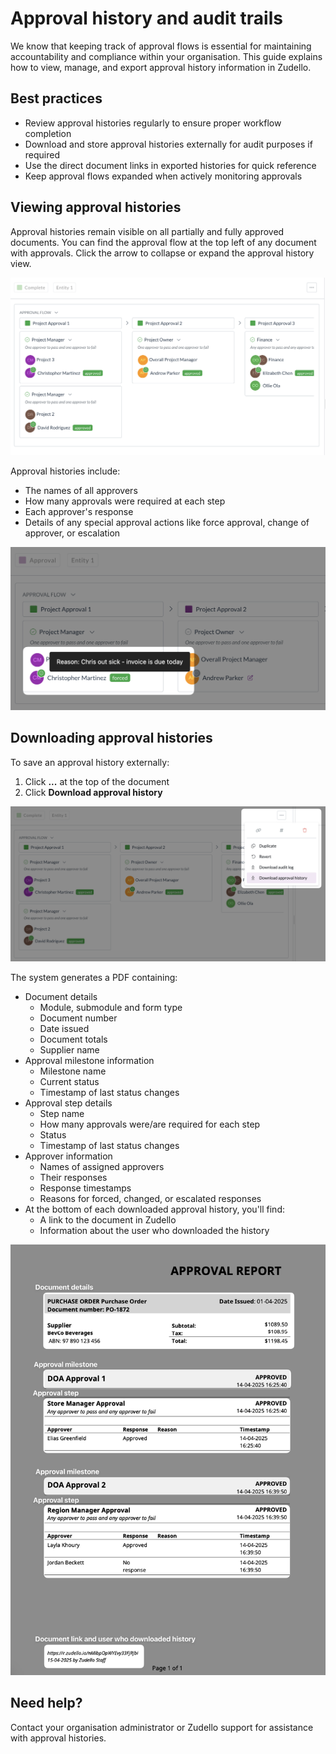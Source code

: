# Approval history and audit trails

We know that keeping track of approval flows is essential for maintaining accountability and compliance within your organisation. This guide explains how to view, manage, and export approval history information in Zudello.

## Best practices

- Review approval histories regularly to ensure proper workflow completion
- Download and store approval histories externally for audit purposes if required
- Use the direct document links in exported histories for quick reference
- Keep approval flows expanded when actively monitoring approvals

## Viewing approval histories

Approval histories remain visible on all partially and fully approved documents. You can find the approval flow at the top left of any document with approvals. Click the arrow to collapse or expand the approval history view.

![](../images/CleanShot%202025-03-22%20at%2016.12.04@2x.png)

Approval histories include:

- The names of all approvers
- How many approvals were required at each step
- Each approver's response
- Details of any special approval actions like force approval, change of approver, or escalation

![](../images/CleanShot%202025-03-22%20at%2016.22.43@2x%201.png)

## Downloading approval histories

To save an approval history externally:

1. Click **...** at the top of the document
2. Click **Download approval history**

![](../images/CleanShot%202025-03-22%20at%2016.14.20@2x.png)

The system generates a PDF containing:

- Document details
    - Module, submodule and form type
    - Document number
    - Date issued
    - Document totals
    - Supplier name
- Approval milestone information
    - Milestone name
    - Current status
    - Timestamp of last status changes
- Approval step details
    - Step name
    - How many approvals were/are required for each step
    - Status
    - Timestamp of last status changes
- Approver information
    - Names of assigned approvers
    - Their responses
    - Response timestamps
    - Reasons for forced, changed, or escalated responses
- At the bottom of each downloaded approval history, you'll find:
	- A link to the document in Zudello 
	- Information about the user who downloaded the history

![](../images/CleanShot%202025-04-15%20at%2014.13.44.png)

## Need help?

Contact your organisation administrator or Zudello support for assistance with approval histories.